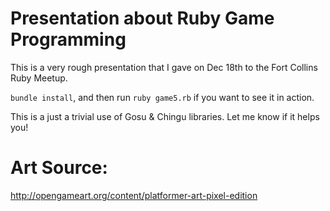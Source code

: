 Presentation about Ruby Game Programming
========================================

This is a very rough presentation that I gave on Dec 18th to the Fort Collins Ruby Meetup.

`bundle install`, and then run `ruby game5.rb` if you want to see it in action.

This is a just a trivial use of Gosu & Chingu libraries. Let me know if it helps you!

Art Source:
===========

http://opengameart.org/content/platformer-art-pixel-edition

